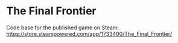 # The Final Frontier
 
Code base for the published game on Steam:
https://store.steampowered.com/app/1733400/The_Final_Frontier/
